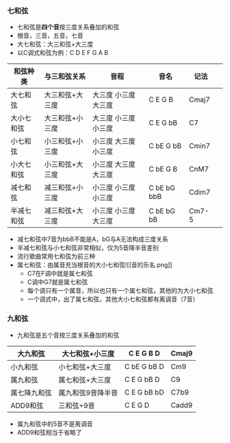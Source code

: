 ### 七和弦
- 七和弦是**四个音**按三度关系叠加的和弦
- 根音，三音，五音，七音
- 大七和弦：大三和弦+大三度
- 以C调式和弦为例：C D E F G A B

| 和弦种类   | 与三和弦关系    | 音程                 | 音名        | 记法  |     |
| ---------- | --------------- | -------------------- | ----------- | ----- | --- |
| 大七和弦   | 大三和弦+大三度 | 大三度 小三度 大三度 | C E G B     | Cmaj7 |     |
| 大小七和弦 | 大三和弦+小三度 | 大三度 小三度 小三度 | C E G bB    | C7    |     |
| 小七和弦   | 小三和弦+小三度 | 小三度 大三度 小三度 | C bE G bB   | Cmin7 |     |
| 小大七和弦 | 小三和弦+大三度 | 小三度 大三度 大三度 | C bE G B    | CnM7  |     |
| 减七和弦   | 减三和弦+小三度 | 小三度 小三度 小三度 | C bE bG bbB | Cdim7 |     |
| 半减七和弦 | 减三和弦+大三度 | 小三度 小三度 大三度 | C bE bG bB  | Cm7-5      |     |
- 减七和弦中7音为bbB不能是A，bG与A无法构成三度关系
- 半减七和弦与小七和弦非常相似，仅为5音降半音差别
- 流行歌曲常用七和弦为前三种
- 属七和弦：由属音充当根音的大小七和弦![[音的乐名.png]]
	- C7在F调中就是属七和弦
	- C调中G7就是属七和弦 
	- 每个调只有一个属音，所以也只有一个属七和弦，其他的为大小七和弦
	- 一个调式中，出了属七和弦，其他大小七和弦都有离调音（7音）

### 九和弦
- 九和弦是五个音按三度关系叠加的和弦

| 大九和弦     | 大七和弦+小三度   | C E G B D   | Cmaj9 |
| ------------ | ----------------- | ----------- | ----- |
| 小九和弦     | 小七和弦+大三度   | C bE G bB D | Cm9   |
| 属九和弦     | 属七和弦+大三度   | C E G bB D  | C9    |
| 属七降九和弦 | 属九和弦9音降半音 | C E G bB bD | C7b9  |
| ADD9和弦     | 三和弦+9音        | C E G  D    | Cadd9 |
- 属九和弦中的5音不是离调音
- ADD9和弦相当于省略了

